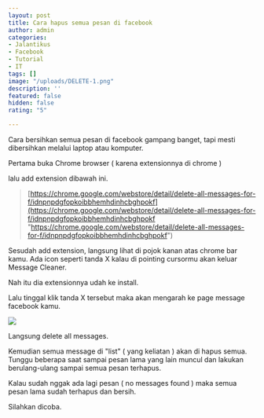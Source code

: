 ```yaml
---
layout: post
title: Cara hapus semua pesan di facebook
author: admin
categories:
- Jalantikus
- Facebook
- Tutorial
- IT
tags: []
image: "/uploads/DELETE-1.png"
description: ''
featured: false
hidden: false
rating: "5"

---
```

Cara bersihkan semua pesan di facebook gampang banget, tapi mesti dibersihkan melalui laptop atau komputer.

Pertama buka Chrome browser ( karena extensionnya di chrome )

lalu add extension dibawah ini.

> [https://chrome.google.com/webstore/detail/delete-all-messages-for-f/idnpnpdgfopkoibbhemhdinhcbghpokf](https://chrome.google.com/webstore/detail/delete-all-messages-for-f/idnpnpdgfopkoibbhemhdinhcbghpokf "https://chrome.google.com/webstore/detail/delete-all-messages-for-f/idnpnpdgfopkoibbhemhdinhcbghpokf")

Sesudah add extension, langsung lihat di pojok kanan atas chrome bar kamu. Ada icon seperti tanda X kalau di pointing cursormu akan keluar Message Cleaner.

Nah itu dia extensionnya udah ke install.

Lalu tinggal klik tanda X tersebut maka akan mengarah ke page message facebook kamu.

![](https://nanwinata.github.io/uploads/DELETE-1.png)

Langsung delete all messages.

Kemudian semua message di "list" ( yang keliatan ) akan di hapus semua. Tunggu beberapa saat sampai pesan lama yang lain muncul dan lakukan berulang-ulang sampai semua pesan terhapus.

Kalau sudah nggak ada lagi pesan ( no messages found ) maka semua pesan lama sudah terhapus dan bersih.

Silahkan dicoba.